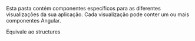 Esta pasta contém componentes específicos para as diferentes visualizações da sua aplicação. Cada visualização pode conter um ou mais componentes Angular.

Equivale ao structures
